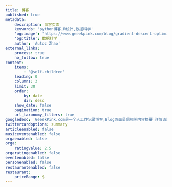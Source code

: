 ```yaml
---
title: 博客
published: true
metadata:
    description: 博客页面
    keywords: 'python博客,R统计,数据科学'
    'og:image': 'https://www.geeekpink.com/blog/gradient-descent-optimization/img/gf4.png'
    'og:title': 数据科学
    author: 'Autoz Zhao'
external_links:
    process: true
    no_follow: true
content:
    items:
        - '@self.children'
    leading: 0
    columns: 3
    limit: 30
    order:
        by: date
        dir: desc
    show_date: false
    pagination: true
    url_taxonomy_filters: true
googledesc: 'GeeekPink.com是一个人工作记录博客,Blog页面呈现相关内容摘要 详情请跳转到github 记录着数个学习过的课程和做过的项目 近期项目是 python 脚本项目, 模拟《梯度下降相关算法合集》目标函数基于最小二乘 Lasso 岭回归 动量法和牛顿法等凸优化方法'
twittercardoptions: summary
articleenabled: false
musiceventenabled: false
orgaenabled: false
orga:
    ratingValue: 2.5
orgaratingenabled: false
eventenabled: false
personenabled: false
restaurantenabled: false
restaurant:
    priceRange: $
---
```


